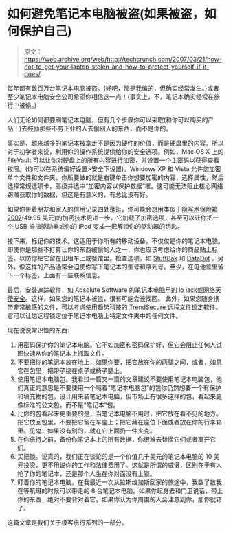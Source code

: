 # 如何避免笔记本电脑被盗(如果被盗，如何保护自己)

> 原文：<https://web.archive.org/web/http://techcrunch.com/2007/03/21/how-not-to-get-your-laptop-stolen-and-how-to-protect-yourself-if-it-does/>

每年都有数百万台笔记本电脑被盗。(好吧，那是我编的，但确实经常发生。)或者至少笔记本电脑安全公司希望你相信这一点！(事实上，不，笔记本确实经常在旅行中被偷。)

人们无论如何都要刷笔记本电脑，但有几个步骤你可以采取(和你可以购买的产品！)去鼓励那些不务正业的人去偷别人的东西，而不是你的。

事实是，越来越多的笔记本被拿走不是因为硬件的价值，而是硬盘里的内容。所以对于初学者来说，利用你的操作系统提供给你的安全选项。例如，Mac OS X 上的 FileVault 可以让你对硬盘上的所有内容进行加密，并设置一个主密码以获得查看权限。(你可以在系统偏好设置>安全下设置)。Windows XP 和 Vista 允许您加密单个文件和文件夹。你所要做的就是右键单击你想要加密的内容，选择属性，然后选择常规选项卡，高级并选中“加密内容以保护数据”框。这可能无法阻止核心网络窃贼获取你的数据，但这是有意义的，有总比没有好。

如果你带着朋友和家人的信用记录四处逛逛，你可能会想用类似于[隐写术保险箱 2007](https://web.archive.org/web/20171110122437/http://www.steganos.com/)(49.95 美元)的加密技术更进一步。它加载了加密选项，甚至可以让你把一个 USB 拇指驱动器或你的 iPod 变成一把解锁你的驱动器的钥匙。

接下来，标记你的技术。这适用于你所有的移动设备，不仅仅是你的笔记本电脑。即使你是那些不打算让你的东西被偷的人之一，你也应该考虑给你的商品贴上标签，以防你把它留在出租车上或餐馆里。检查选项，如 [StuffBak](https://web.archive.org/web/20171110122437/http://www.stuffbak.com/) 和 [DataDot](https://web.archive.org/web/20171110122437/http://www.datadotusa.com/) 。另外，像这样的产品通常会迫使你写下笔记本的型号和序列号。至少，在电池盒里留下一个标签，上面有一些联系信息。

最后，安装追踪软件，如 Absolute Software 的[笔记本电脑用的 lo jack](https://web.archive.org/web/20171110122437/http://www.lojackforlaptops.com/)或[网络天使安全](https://web.archive.org/web/20171110122437/http://www.thecyberangel.com/)。这样，如果您的笔记本被盗，很有可能会被找回。
此外，如果您随身携带非常敏感的文件，可以考虑使用趋势科技的 [TrendSecure 远程文件锁定](https://web.archive.org/web/20171110122437/http://www.trendsecure.com/security_solutions/remote_file_lock.php)软件。它可以让您远程锁定位于笔记本电脑上特定文件夹中的任何文件。

现在说说常识性的东西:

1.  用密码保护你的笔记本电脑。它不如加密和密码保护好，但它会阻止任何人试图快速从你的笔记本上抓取文件。
2.  不要把你的笔记本放在地上，如果你要，把它放在你的两腿之间，或者，如果它在包里，把带子绕在桌子或椅子腿上。
3.  使用笔记本电脑包。我看过一篇又一篇的文章建议不要使用笔记本电脑包，他们真正的意思是不要使用一个喊着“笔记本电脑包”的包你仍然想要一个有保护和填充物的包，设计用来装笔记本电脑，但市场上有很多这样的包，看起来更像标准的公文包，而不是“笔记本”包。
4.  比你的包看起来更重要的是，当笔记本电脑不用时，把它放在看不见的地方。把它放回包里。不要把它留在车座上；把它藏在座位下面或者放在你的行李箱里。见鬼，如果没有别的，就在它上面扔一件夹克。
5.  在你旅行之前，备份你笔记本上的所有数据，你很难去替换它们或者离开它们。
6.  买把锁。说真的，我们正在谈论的是一个价值几千美元的笔记本电脑的 10 美元投资，更不用说你的工作和法律费用了。这就是所谓的威慑，区别在于有人抢了你的笔记本，还是那个人坐在你对面没有上锁。
7.  盯着你的笔记本电脑。在我最近一次从拉斯维加斯回家的旅途中，我数了数我在等航班的时候可以带走的 8 台笔记本电脑。如果你起身去和门卫说话，带上你的东西，绝对不要背对着它。如果你认为你周围的人会注意到你，那你就错了。

这篇文章是我们关于极客旅行系列的一部分。